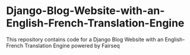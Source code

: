 # Django-Blog-Website-with-an-English-French-Translation-Engine
This repository contains code for a Django Blog Website with an English-French Translation Engine powered by Fairseq
